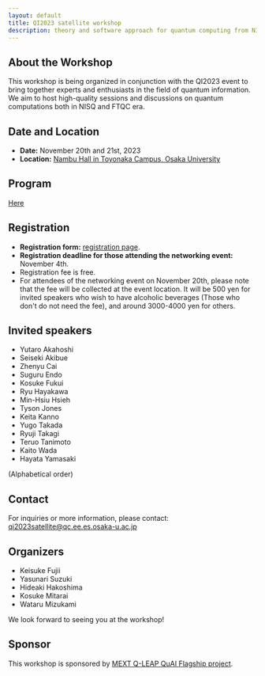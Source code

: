 ```yaml
---
layout: default
title: QI2023 satellite workshop
description: theory and software approach for quantum computing from NISQ to FTQC
---
```


## About the Workshop

This workshop is being organized in conjunction with the QI2023 event to bring together experts and enthusiasts in the field of quantum information. We aim to host high-quality sessions and discussions on quantum computations both in NISQ and FTQC era.

## Date and Location

- **Date:** November 20th and 21st, 2023
- **Location:** [Nambu Hall in Toyonaka Campus, Osaka University](https://maps.app.goo.gl/3UcKwJ8d4n6vQU2QA)

## Program

[Here](program.html)

## Registration

- **Registration form:** [registration page](https://docs.google.com/forms/d/e/1FAIpQLSfleazSdFvpIHLL7mWfi-Ec2-5hPY4yCZAu98Spla0iLrl5Yg/viewform?usp=sharing).
- **Registration deadline for those attending the networking event:** November 4th.
- Registration fee is free.
- For attendees of the networking event on November 20th, please note that the fee will be collected at the event location. It will be 500 yen for invited speakers who wish to have alcoholic beverages (Those who don't do not need the fee), and around 3000-4000 yen for others.

## Invited speakers

- Yutaro Akahoshi
- Seiseki Akibue
- Zhenyu Cai
- Suguru Endo
- Kosuke Fukui
- Ryu Hayakawa
- Min-Hsiu Hsieh
- Tyson Jones
- Keita Kanno
- Yugo Takada
- Ryuji Takagi
- Teruo Tanimoto
- Kaito Wada
- Hayata Yamasaki

(Alphabetical order)

## Contact

For inquiries or more information, please contact: qi2023satellite@qc.ee.es.osaka-u.ac.jp


## Organizers

- Keisuke Fujii
- Yasunari Suzuki
- Hideaki Hakoshima
- Kosuke Mitarai
- Wataru Mizukami

We look forward to seeing you at the workshop!

## Sponsor
This workshop is sponsored by [MEXT Q-LEAP QuAI Flagship project](https://qleap-qai.jp/). 
